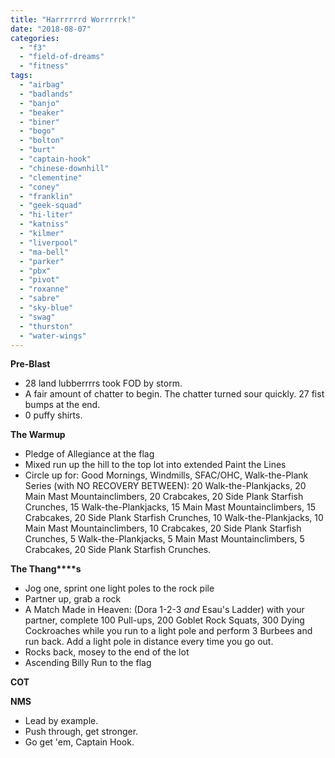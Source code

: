```yaml
---
title: "Harrrrrrd Worrrrrk!"
date: "2018-08-07"
categories: 
  - "f3"
  - "field-of-dreams"
  - "fitness"
tags: 
  - "airbag"
  - "badlands"
  - "banjo"
  - "beaker"
  - "biner"
  - "bogo"
  - "bolton"
  - "burt"
  - "captain-hook"
  - "chinese-downhill"
  - "clementine"
  - "coney"
  - "franklin"
  - "geek-squad"
  - "hi-liter"
  - "katniss"
  - "kilmer"
  - "liverpool"
  - "ma-bell"
  - "parker"
  - "pbx"
  - "pivot"
  - "roxanne"
  - "sabre"
  - "sky-blue"
  - "swag"
  - "thurston"
  - "water-wings"
---
```


**Pre-Blast**

- 28 land lubberrrrs took FOD by storm.
- A fair amount of chatter to begin. The chatter turned sour quickly. 27 fist bumps at the end.
- 0 puffy shirts.

**The Warmup**

- Pledge of Allegiance at the flag
- Mixed run up the hill to the top lot into extended Paint the Lines
- Circle up for: Good Mornings, Windmills, SFAC/OHC, Walk-the-Plank Series (with NO RECOVERY BETWEEN): 20 Walk-the-Plankjacks, 20 Main Mast Mountainclimbers, 20 Crabcakes, 20 Side Plank Starfish Crunches, 15 Walk-the-Plankjacks, 15 Main Mast Mountainclimbers, 15 Crabcakes, 20 Side Plank Starfish Crunches, 10 Walk-the-Plankjacks, 10 Main Mast Mountainclimbers, 10 Crabcakes, 20 Side Plank Starfish Crunches, 5 Walk-the-Plankjacks, 5 Main Mast Mountainclimbers, 5 Crabcakes, 20 Side Plank Starfish Crunches.

**T****he T****hang****s**

- Jog one, sprint one light poles to the rock pile
- Partner up, grab a rock
- A Match Made in Heaven: (Dora 1-2-3 _and_ Esau's Ladder) with your partner, complete 100 Pull-ups, 200 Goblet Rock Squats, 300 Dying Cockroaches while you run to a light pole and perform 3 Burbees and run back. Add a light pole in distance every time you go out.
- Rocks back, mosey to the end of the lot
- Ascending Billy Run to the flag

**COT**

**NMS**

- Lead by example.
- Push through, get stronger.
- Go get 'em, Captain Hook.
